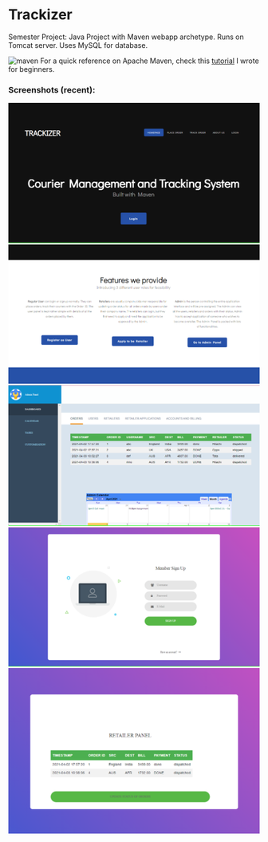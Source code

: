 # Trackizer

Semester Project: Java Project with Maven webapp archetype. Runs on Tomcat server. Uses MySQL for database.

![maven](https://img.shields.io/maven-central/v/org.apache.maven/apache-maven?style=plastic) 
For a quick reference on Apache Maven, check this [tutorial](https://github.com/akshitadixit/Maven-TuT) I wrote for beginners.

### Screenshots (recent):
![home](assets/home1.PNG) <br/>
![homeagain](assets/home2.PNG) <br/>
![admin](assets/admin-panel.PNG) <br/>
![user](assets/user-signup.PNG) <br/>
![retailer](assets/retailer-panel.PNG)
